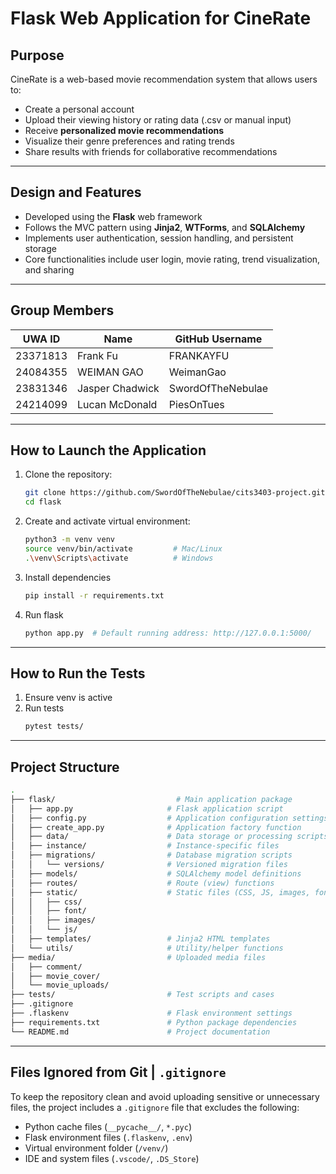 # Flask Web Application for CineRate

## Purpose

CineRate is a web-based movie recommendation system that allows users to:

- Create a personal account
- Upload their viewing history or rating data (.csv or manual input)
- Receive **personalized movie recommendations**
- Visualize their genre preferences and rating trends
- Share results with friends for collaborative recommendations

---

## Design and Features

- Developed using the **Flask** web framework
- Follows the MVC pattern using **Jinja2**, **WTForms**, and **SQLAlchemy**
- Implements user authentication, session handling, and persistent storage
- Core functionalities include user login, movie rating, trend visualization, and sharing

---


## Group Members

| UWA ID   | Name            | GitHub Username   |
|----------|-----------------|-------------------|
| 23371813 | Frank Fu        | FRANKAYFU         |
| 24084355 | WEIMAN GAO      | WeimanGao         |
| 23831346 | Jasper Chadwick | SwordOfTheNebulae |
| 24214099 | Lucan McDonald  | PiesOnTues        |

---

## How to Launch the Application

1. Clone the repository:
   ```bash
   git clone https://github.com/SwordOfTheNebulae/cits3403-project.git
   cd flask
2. Create and activate virtual environment:
   ```bash
   python3 -m venv venv
   source venv/bin/activate         # Mac/Linux
   .\venv\Scripts\activate          # Windows
3. Install dependencies
   ```bash
   pip install -r requirements.txt
4. Run flask
   ```bash
   python app.py  # Default running address: http://127.0.0.1:5000/

---

## How to Run the Tests

1. Ensure venv is active
2. Run tests
   ```bash
   pytest tests/

---

## Project Structure

```bash
.
├── flask/                           # Main application package 
│   ├── app.py                     # Flask application script 
│   ├── config.py                  # Application configuration settings 
│   ├── create_app.py              # Application factory function
│   ├── data/                      # Data storage or processing scripts 
│   ├── instance/                  # Instance-specific files
│   ├── migrations/                # Database migration scripts 
│   │   └── versions/              # Versioned migration files 
│   ├── models/                    # SQLAlchemy model definitions 
│   ├── routes/                    # Route (view) functions
│   ├── static/                    # Static files (CSS, JS, images, fonts) 
│   │   ├── css/                   
│   │   ├── font/                  
│   │   ├── images/               
│   │   └── js/                    
│   ├── templates/                 # Jinja2 HTML templates 
│   └── utils/                     # Utility/helper functions 
├── media/                         # Uploaded media files 
│   ├── comment/                   
│   ├── movie_cover/               
│   └── movie_uploads/             
├── tests/                         # Test scripts and cases 
├── .gitignore   
├── .flaskenv                      # Flask environment settings 
├── requirements.txt               # Python package dependencies 
└── README.md                      # Project documentation 
```

---

## Files Ignored from Git | `.gitignore` 

To keep the repository clean and avoid uploading sensitive or unnecessary files, the project includes a `.gitignore` file that excludes the following:

- Python cache files (`__pycache__/`, `*.pyc`)
- Flask environment files (`.flaskenv`, `.env`)
- Virtual environment folder (`/venv/`)
- IDE and system files (`.vscode/`, `.DS_Store`)

